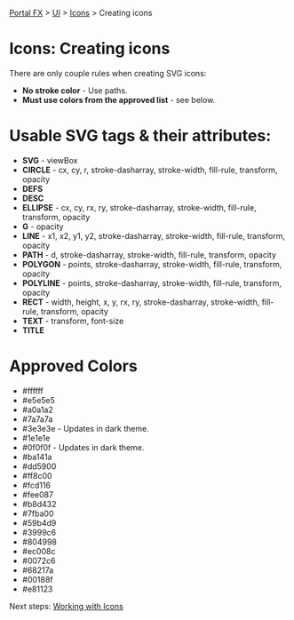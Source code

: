 
[Portal FX](/documentation/sections/portalfx) > [UI](/documentation/sections/portalfx#ui) > [Icons](portalfx-icons.md) > Creating icons

<a name="icons-creating-icons"></a>
# Icons: Creating icons
There are only couple rules when creating SVG icons:

  * **No stroke color** \- Use paths.
  * **Must use colors from the approved list** \- see below.

<a name="usable-svg-tags-their-attributes"></a>
# Usable SVG tags &amp; their attributes:
 * **SVG** - viewBox
* **CIRCLE** - cx, cy, r, stroke-dasharray, stroke-width, fill-rule, transform, opacity
* **DEFS**
* **DESC**
* **ELLIPSE** - cx, cy, rx, ry, stroke-dasharray, stroke-width, fill-rule, transform, opacity
* **G** - opacity
* **LINE** - x1, x2, y1, y2, stroke-dasharray, stroke-width, fill-rule, transform, opacity
* **PATH** - d, stroke-dasharray, stroke-width, fill-rule, transform, opacity
* **POLYGON** - points, stroke-dasharray, stroke-width, fill-rule, transform, opacity
* **POLYLINE** - points, stroke-dasharray, stroke-width, fill-rule, transform, opacity
* **RECT** - width, height, x, y, rx, ry, stroke-dasharray, stroke-width, fill-rule, transform, opacity
* **TEXT** - transform, font-size
* **TITLE**

<a name="approved-colors"></a>
# Approved Colors
  * #ffffff
  * #e5e5e5
  * #a0a1a2
  * #7a7a7a
  * #3e3e3e - Updates in dark theme.
  * #1e1e1e
  * #0f0f0f - Updates in dark theme.
  * #ba141a
  * #dd5900
  * #ff8c00
  * #fcd116
  * #fee087
  * #b8d432
  * #7fba00
  * #59b4d9
  * #3999c6
  * #804998
  * #ec008c
  * #0072c6
  * #68217a
  * #00188f
  * #e81123

Next steps: [Working with Icons](portalfx-icons.md)

